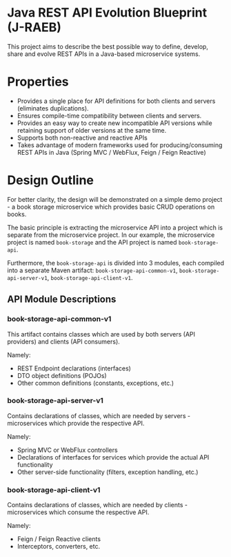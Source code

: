 # Java REST API Evolution Blueprint (J-RAEB)

This project aims to describe the best possible way to define, develop, share and evolve REST APIs in a Java-based microservice systems.

# Properties

- Provides a single place for API definitions for both clients and servers (eliminates duplications).
- Ensures compile-time compatibility between clients and servers.
- Provides an easy way to create new incompatible API versions while retaining support of older versions at the same time.
- Supports both non-reactive and reactive APIs
- Takes advantage of modern frameworks used for producing/consuming REST APIs in Java (Spring MVC / WebFlux, Feign / Feign Reactive)

# Design Outline

For better clarity, the design will be demonstrated on a simple demo project - a book storage microservice which provides basic CRUD operations on books.

The basic principle is extracting the microservice API into a project which is separate from the microservice project. In our example, the microservice project is named `book-storage` and the API project is named `book-storage-api`.

Furthermore, the `book-storage-api` is divided into 3 modules, each compiled into a separate Maven artifact: `book-storage-api-common-v1`, `book-storage-api-server-v1`, `book-storage-api-client-v1`.

## API Module Descriptions

### book-storage-api-common-v1

This artifact contains classes which are used by both servers (API providers) and clients (API consumers).

Namely:

- REST Endpoint declarations (interfaces)
- DTO object definitions (POJOs)
- Other common definitions (constants, exceptions, etc.)

### book-storage-api-server-v1

Contains declarations of classes, which are needed by servers - microservices which provide the respective API.

Namely:

- Spring MVC or WebFlux controllers
- Declarations of interfaces for services which provide the actual API functionality
- Other server-side functionality (filters, exception handling, etc.)

### book-storage-api-client-v1

Contains declarations of classes, which are needed by clients - microservices which consume the respective API.

Namely:

- Feign / Feign Reactive clients
- Interceptors, converters, etc.
